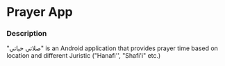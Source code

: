 # Prayer App
 ### Description
"صلاتي حياتي" is an Android application that provides prayer time based on location and different Juristic ("Hanafi'', "Shafi'i" etc.)
